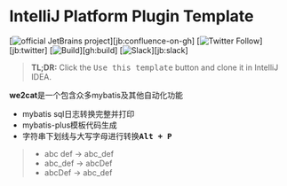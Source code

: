 # IntelliJ Platform Plugin Template

[![official JetBrains project](https://jb.gg/badges/official.svg)][jb:confluence-on-gh]
[![Twitter Follow](https://img.shields.io/twitter/follow/JBPlatform?style=flat)][jb:twitter]
[![Build](https://github.com/JetBrains/intellij-platform-plugin-template/workflows/Build/badge.svg)][gh:build]
[![Slack](https://img.shields.io/badge/Slack-%23intellij--platform--plugin--template-blue)][jb:slack]

> **TL;DR:** Click the <kbd>Use this template</kbd> button and clone it in IntelliJ IDEA.

<!-- Plugin description -->
**we2cat**是一个包含众多mybatis及其他自动化功能
- mybatis sql日志转换完整并打印
- mybatis-plus模板代码生成
- 字符串下划线与大写字母进行转换<kbd>**Alt + P**</kbd>
>- abc def -> abc_def
>- abc_def -> abcDef
>- abcDef -> abc_def
<!-- Plugin description end -->
